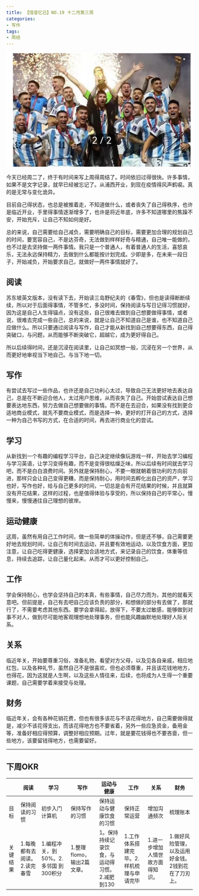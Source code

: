 ```yaml
---
title: 【惜昔忆已】NO.19 十二月第三周
categories:
- 写作
tags: 
- 周结
---
```

![be67b82e5b7a4ee56e192101b907765](https://raw.githubusercontent.com/wllilerjimw/-My-photo/master/be67b82e5b7a4ee56e192101b907765.jpg)

今天已经周二了，终于有时间来写上周得周结了。时间依旧过得很快。许多事情，如果不是文字记录，就早已经被忘记了。从浦西开业，到现在疫情得风声鹤唳。真的是无常与变化诡异。

目前自己得状态，也总是被推着走，不知道做什么，或者丧失了自己得秩序，也许是临近开业，手里得事情逐渐增多了，也许是将近年底，许多不知道哪里的焦躁不安，开始充斥，让自己不知如何是好。

总的来说，自己需要给自己减负，需要明确自己的目标，需要更加合理的规划自己的时间，要宽容自己，不是达芬奇，无法做到样样好奇与精通，自己唯一能做的，也不过是去坚持做一两件事情。我只是一个普通人，有着普通人的生活，喜怒哀乐，无法永远保持精力，去做到什么都能按计划完成。少即是多，在未来一段日子，开始减负，开始要求自己，就做好一两件事情就好了。

## 阅读

苏东坡英文版本，没有读下去，开始读三岛野纪夫的《春雪》，但也是读得断断续续，所以对于后面得事情，不管多忙，多没时间，保持阅读与写日记得习惯就好，因为这是自己人生得锚点，没有这些，自己很难去做到自己想要做得事情，或者说，很难去完成一些自己，总的来说，就是让自己不知道自己是谁，也不知道自己应做什么。所以只要通过阅读与写作，自己才能从新找到自己想要得东西，自己得突破口，与问题，从而能够不断突破它，超越它，成为更好得自己。

所以后续得时间，还是沉浸在阅读里，让自己如冥想一般，沉浸在另一个世界，从而更好地审视当下地自己。与当下地一切。

## 写作

有尝试去写过一些作品，也许还是自己功利心太过，导致自己无法更好地去表达自己，总是在不断迎合他人，太过用户思维，从而丧失了自己。开始尝试表达自己想要表达地东西，努力去做自己想要做的事情。而不是在去迎合，如果没有找到更合适地商业模式，就先不要商业模式，而是选择一种，更好的打开自己的方式，选择一种为自己书写的方式，在合适的时间，再去进行商业化的尝试。

## 学习

从新找到一个有趣的编程学习平台，自己决定继续像玩游戏一样，开始去学习编程与学习英语，让学习变得有趣，而不是变得很枯燥乏味，所以后续有时间就去学习吧，而不是白白浪费时间。另外就是保持耐心，不要一眼就朝着很功利的方向前进，那样只会让自己变得更糟，而是保持耐心，用时间去孵化出自己的资产，学习也好，写作也好，给与自己更多的时间，一切总是会有开花结果的时候，并且就算没有开花结果，这样的过程，也是值得体验与享受的，所以保持自己的平常心，慢慢来，慢慢通往自己理想的彼岸。

## 运动健康

这周，虽然有用自己工作时间，做一些简单的体操动作，但是还不够，自己需要更好地去规划时间，让自己有时间去运动，并且要有效地运动，以及饮食方面，更加注意，让自己吃得更健康，选择更加合适地方式，来记录自己的饮食，体重等信息，持续去追踪，让自己量化起来。从而才可以更好控制自己。

## 工作

学会保持耐心，也学会坚持自己的本真，有些事情，自己尽力而为，其他的就看天意吧。但前提是，自己有去吧自己应该负责的部分，和想做的部分有去做了，那就行了，不需要考虑其他东西。要学会拿得起，放得下，不要太过敏感，能够做到对事不对人，做到尽可能地客观理想地处理事务，但也能风趣幽默地处理好人际关系。

## 关系

临近年关，开始要尊重习俗，准备礼物，看望对方父母，以及见各自亲戚，相应地红包，以及各种礼节，虽然自己不是很喜欢，但也必须尊重，并且该花钱地地方，也得花，因为这就是人生啊，以及这些人情往来，后续，也将成为人生得一个重要课题，自己需要学着来接受与处理。

## 财务

临近年关，会有各种花销花费，但也有很多该花与不该花得地方，自己需要做得就是，减少不该花得支出，而该花得地方也不要省着，另外一些应急资金，备用金等，准备好相应得预算，调整好相应预期。过年，就是要花钱得也不要吝啬，但一些地方，该要留钱得地方，也需要留好。

---

## 下周OKR

|  | 阅读 | 学习 | 写作 | 运动与健康 | 工作 | 关系 | 财务 |
| --- | --- | --- | --- | --- | --- | --- | --- |
| 目标 | 保持阅读的习惯 | 初步入门计算机 | 保持写作的习惯 | 保持运动与健康饮食的习惯 | 保持正常运营 | 增加沟通频次 | 梳理账本 |
| 关键结果 | 1.每晚都有去阅读。 2.读完春雪 | 1.编程冲关，到50%。2.多邻国 到300积分 | 1.整理flomo，输出2篇文章。 | 1。保持持续记录饮食，与运动得习惯。2.减肥到130 | 1.工作体系搭建完毕。2.样机梳理与申请完毕 | 1.进一步增加人情世故方面得知识。 | 1.做好风险管理，以及运用好金钱。2钱到花在了刀刃上。 |